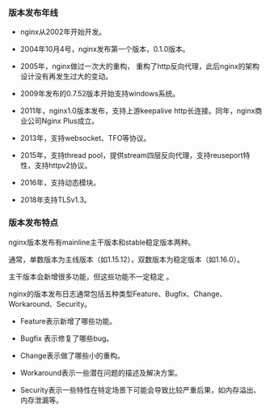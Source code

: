 
### 版本发布年线
- nginx从2002年开始开发。

- 2004年10月4号，nginx发布第一个版本，0.1.0版本。

- 2005年，nginx做过一次大的重构， 重构了http反向代理，此后nginx的架构设计没有再发生过大的变动。

- 2009年发布的0.7.52版本开始支持windows系统。

- 2011年，nginx1.0版本发布，支持上游keepalive http长连接。同年，nginx商业公司Nginx Plus成立。

- 2013年，支持websocket、TFO等协议。

- 2015年，支持thread pool，提供stream四层反向代理，支持reuseport特性，支持httpv2协议。

- 2016年，支持动态模块。

- 2018年支持TLSv1.3。

### 版本发布特点
nginx版本发布有mainline主干版本和stable稳定版本两种。

通常，单数版本为主线版本（如1.15.12），双数版本为稳定版本（如1.16.0）。

主干版本会新增很多功能，但这些功能不一定稳定 。

nginx的版本发布日志通常包括五种类型Feature、Bugfix、Change、Workaround、Security。

- Feature表示新增了哪些功能。

- Bugfix 表示修复了哪些bug。

- Change表示做了哪些小的重构。

- Workaround表示一些潜在问题的描述及解决方案。

- Security表示一些特性在特定场景下可能会导致比较严重后果，如内存溢出、内存泄漏等。
